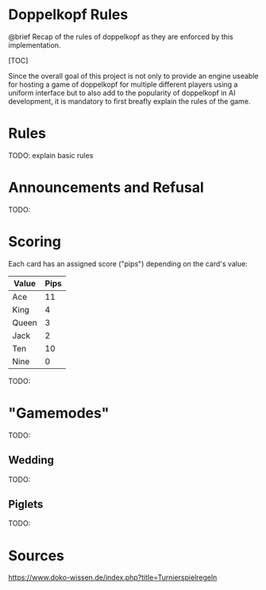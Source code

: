 # Doppelkopf Rules

@brief Recap of the rules of doppelkopf as they are enforced by this implementation.

[TOC]

Since the overall goal of this project is not only to provide an engine useable for hosting a game of doppelkopf for multiple different
players using a uniform interface but to also add to the popularity of doppelkopf in AI development, it is mandatory to first breafly
explain the rules of the game.

# Rules
TODO: explain basic rules

# Announcements and Refusal
TODO:

# Scoring
Each card has an assigned score (&quot;pips&quot;) depending on the card's value:

Value | Pips
------|-----
Ace   | 11
King  | 4
Queen | 3
Jack  | 2
Ten   | 10
Nine  | 0

TODO:

# &quot;Gamemodes&quot;
TODO:

## Wedding
TODO:

## Piglets
TODO:

# Sources
https://www.doko-wissen.de/index.php?title=Turnierspielregeln